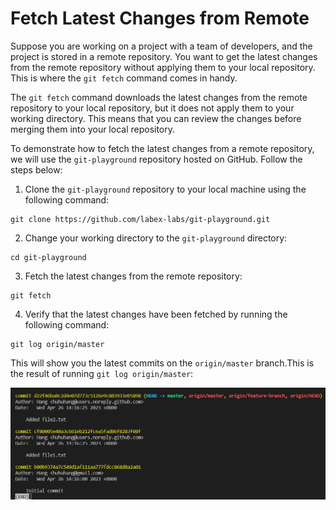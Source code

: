 # Fetch Latest Changes from Remote

Suppose you are working on a project with a team of developers, and the project is stored in a remote repository. You want to get the latest changes from the remote repository without applying them to your local repository. This is where the `git fetch` command comes in handy.

The `git fetch` command downloads the latest changes from the remote repository to your local repository, but it does not apply them to your working directory. This means that you can review the changes before merging them into your local repository.

To demonstrate how to fetch the latest changes from a remote repository, we will use the `git-playground` repository hosted on GitHub. Follow the steps below:

1. Clone the `git-playground` repository to your local machine using the following command:

```shell
git clone https://github.com/labex-labs/git-playground.git
```

2. Change your working directory to the `git-playground` directory:

```shell
cd git-playground
```

3. Fetch the latest changes from the remote repository:

```shell
git fetch
```

4. Verify that the latest changes have been fetched by running the following command:

```shell
git log origin/master
```

This will show you the latest commits on the `origin/master` branch.This is the result of running `git log origin/master`:

![<result>](./assets/challenge-fetch-changes-step1-1.png)
